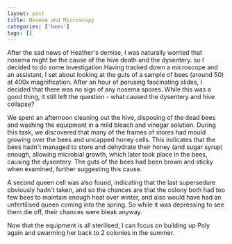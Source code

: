 ```yaml
---
layout: post
title: Nosema and Microscopy
categories: ['bees']
tags: []
---
```


After the sad news of Heather's demise, I was naturally worried that nosema might be the cause of the hive death and the dysentery. so I decided to do some investigation.Having tracked down a microscope and an assistant, I set about looking at the guts of a sample of bees (around 50) at 400x magnification. After an hour of perusing fascinating slides, I decided that there was no sign of any nosema spores. While this was a good thing, it still left the question - what caused the dysentery and hive collapse?  
  
  
  
We spent an afternoon cleaning out the hive, disposing of the dead bees and washing the equipment in a mild bleach and vinegar solution. During this task, we discovered that many of the frames of stores had mould growing over the bees and uncapped honey cells. This indicates that the bees hadn't managed to store and dehydrate their honey (and sugar syrup) enough, allowing microbial growth, which later took place in the bees, causing the dysentery. The guts of the bees had been brown and sticky when examined, further suggesting this cause.   
  
  
  
A second queen cell was also found, indicating that the last supersedure obviously hadn't taken, and so the chances are that the colony both had too few bees to maintain enough heat over winter, and also would have had an unfertilised queen coming into the spring. So while it was depressing to see them die off, their chances were bleak anyway.  
  
  
  
Now that the equipment is all sterilised, I can focus on building up Poly again and swarming her back to 2 colonies in the summer. 
